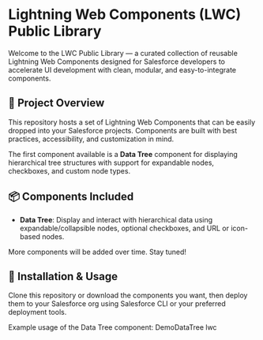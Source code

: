# Lightning Web Components (LWC) Public Library

Welcome to the LWC Public Library — a curated collection of reusable Lightning Web Components designed for Salesforce developers to accelerate UI development with clean, modular, and easy-to-integrate components.

## 🚀 Project Overview

This repository hosts a set of Lightning Web Components that can be easily dropped into your Salesforce projects. Components are built with best practices, accessibility, and customization in mind.

The first component available is a **Data Tree** component for displaying hierarchical tree structures with support for expandable nodes, checkboxes, and custom node types.

## 📦 Components Included

- **Data Tree**: Display and interact with hierarchical data using expandable/collapsible nodes, optional checkboxes, and URL or icon-based nodes.

More components will be added over time. Stay tuned!

## 🔧 Installation & Usage

Clone this repository or download the components you want, then deploy them to your Salesforce org using Salesforce CLI or your preferred deployment tools.

Example usage of the Data Tree component: DemoDataTree lwc
